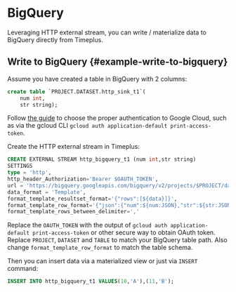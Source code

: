 # BigQuery 

Leveraging HTTP external stream, you can write / materialize data to BigQuery directly from Timeplus.

## Write to BigQuery {#example-write-to-bigquery}

Assume you have created a table in BigQuery with 2 columns:
```sql
create table `PROJECT.DATASET.http_sink_t1`(
    num int,
    str string);
```

Follow [the guide](https://cloud.google.com/bigquery/docs/authentication) to choose the proper authentication to Google Cloud, such as via the gcloud CLI `gcloud auth application-default print-access-token`.

Create the HTTP external stream in Timeplus:
```sql
CREATE EXTERNAL STREAM http_bigquery_t1 (num int,str string)
SETTINGS
type = 'http',
http_header_Authorization='Bearer $OAUTH_TOKEN',
url = 'https://bigquery.googleapis.com/bigquery/v2/projects/$PROJECT/datasets/$DATASET/tables/$TABLE/insertAll',
data_format = 'Template',
format_template_resultset_format='{"rows":[${data}]}',
format_template_row_format='{"json":{"num":${num:JSON},"str":${str:JSON}}}',
format_template_rows_between_delimiter=','
```

Replace the `OAUTH_TOKEN` with the output of `gcloud auth application-default print-access-token` or other secure way to obtain OAuth token. Replace `PROJECT`, `DATASET` and `TABLE` to match your BigQuery table path. Also change `format_template_row_format` to match the table schema.

Then you can insert data via a materialized view or just via `INSERT` command:
```sql
INSERT INTO http_bigquery_t1 VALUES(10,'A'),(11,'B');
```
